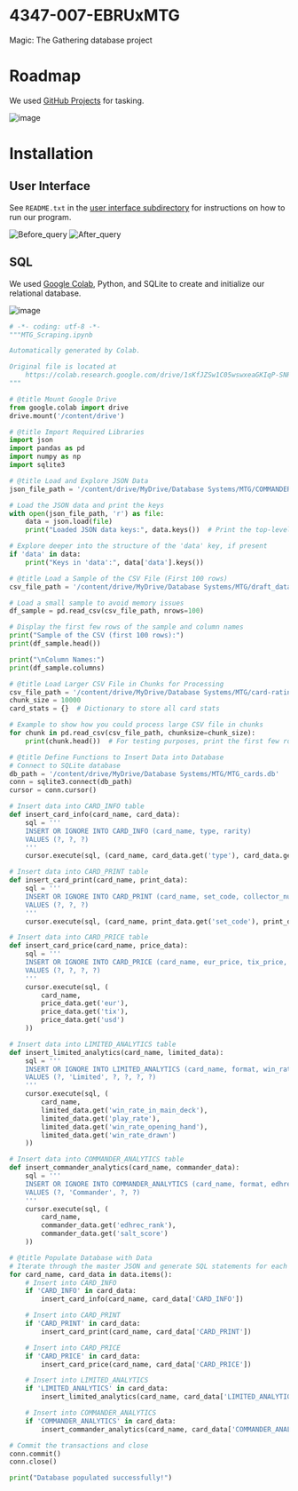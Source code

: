 # 4347-007-EBRUxMTG
Magic: The Gathering database project

# Roadmap
We used [GitHub Projects](https://github.com/users/zcl190002/projects/1) for tasking.

![image](https://github.com/user-attachments/assets/f529f1f5-8da0-47c1-9442-c89029527c28)

# Installation

## User Interface

See `README.txt` in the [user interface subdirectory](https://github.com/zcl190002/4347-007-teamMTG/tree/main/deliverable%202/user%20interface) for instructions on how to run our program.

![Before_query](https://github.com/user-attachments/assets/52b20d94-f3ee-4658-8f82-9fc32f17a69e)
![After_query](https://github.com/user-attachments/assets/49e63a00-9598-48cb-a209-618ccd8eb356)

## SQL

We used [Google Colab](https://colab.research.google.com/drive/1sKfJZSw1C05wswxeaGKIqP-SNRtmmVBz?usp=sharing#scrollTo=9_oJBStK3W8y), Python, and SQLite to create and initialize our relational database.

![image](https://github.com/user-attachments/assets/ba55ede2-0ca2-47c2-82be-da87052b81b0)

```py
# -*- coding: utf-8 -*-
"""MTG_Scraping.ipynb

Automatically generated by Colab.

Original file is located at
    https://colab.research.google.com/drive/1sKfJZSw1C05wswxeaGKIqP-SNRtmmVBz
"""

# @title Mount Google Drive
from google.colab import drive
drive.mount('/content/drive')

# @title Import Required Libraries
import json
import pandas as pd
import numpy as np
import sqlite3

# @title Load and Explore JSON Data
json_file_path = '/content/drive/MyDrive/Database Systems/MTG/COMMANDER.json'

# Load the JSON data and print the keys
with open(json_file_path, 'r') as file:
    data = json.load(file)
    print("Loaded JSON data keys:", data.keys())  # Print the top-level keys of the JSON

# Explore deeper into the structure of the 'data' key, if present
if 'data' in data:
    print("Keys in 'data':", data['data'].keys())

# @title Load a Sample of the CSV File (First 100 rows)
csv_file_path = '/content/drive/MyDrive/Database Systems/MTG/draft_data_public.BLB.PremierDraft.csv'

# Load a small sample to avoid memory issues
df_sample = pd.read_csv(csv_file_path, nrows=100)

# Display the first few rows of the sample and column names
print("Sample of the CSV (first 100 rows):")
print(df_sample.head())

print("\nColumn Names:")
print(df_sample.columns)

# @title Load Larger CSV File in Chunks for Processing
csv_file_path = '/content/drive/MyDrive/Database Systems/MTG/card-ratings-2024-10-13 (1).csv'
chunk_size = 10000
card_stats = {}  # Dictionary to store all card stats

# Example to show how you could process large CSV file in chunks
for chunk in pd.read_csv(csv_file_path, chunksize=chunk_size):
    print(chunk.head())  # For testing purposes, print the first few rows of each chunk

# @title Define Functions to Insert Data into Database
# Connect to SQLite database
db_path = '/content/drive/MyDrive/Database Systems/MTG/MTG_cards.db'
conn = sqlite3.connect(db_path)
cursor = conn.cursor()

# Insert data into CARD_INFO table
def insert_card_info(card_name, card_data):
    sql = '''
    INSERT OR IGNORE INTO CARD_INFO (card_name, type, rarity)
    VALUES (?, ?, ?)
    '''
    cursor.execute(sql, (card_name, card_data.get('type'), card_data.get('rarity')))

# Insert data into CARD_PRINT table
def insert_card_print(card_name, print_data):
    sql = '''
    INSERT OR IGNORE INTO CARD_PRINT (card_name, set_code, collector_number)
    VALUES (?, ?, ?)
    '''
    cursor.execute(sql, (card_name, print_data.get('set_code'), print_data.get('collector_number')))

# Insert data into CARD_PRICE table
def insert_card_price(card_name, price_data):
    sql = '''
    INSERT OR IGNORE INTO CARD_PRICE (card_name, eur_price, tix_price, usd_price)
    VALUES (?, ?, ?, ?)
    '''
    cursor.execute(sql, (
        card_name,
        price_data.get('eur'),
        price_data.get('tix'),
        price_data.get('usd')
    ))

# Insert data into LIMITED_ANALYTICS table
def insert_limited_analytics(card_name, limited_data):
    sql = '''
    INSERT OR IGNORE INTO LIMITED_ANALYTICS (card_name, format, win_rate_in_main_deck, play_rate, win_rate_opening_hand, win_rate_drawn)
    VALUES (?, 'Limited', ?, ?, ?, ?)
    '''
    cursor.execute(sql, (
        card_name,
        limited_data.get('win_rate_in_main_deck'),
        limited_data.get('play_rate'),
        limited_data.get('win_rate_opening_hand'),
        limited_data.get('win_rate_drawn')
    ))

# Insert data into COMMANDER_ANALYTICS table
def insert_commander_analytics(card_name, commander_data):
    sql = '''
    INSERT OR IGNORE INTO COMMANDER_ANALYTICS (card_name, format, edhrec_rank, salt_score)
    VALUES (?, 'Commander', ?, ?)
    '''
    cursor.execute(sql, (
        card_name,
        commander_data.get('edhrec_rank'),
        commander_data.get('salt_score')
    ))

# @title Populate Database with Data
# Iterate through the master JSON and generate SQL statements for each table
for card_name, card_data in data.items():
    # Insert into CARD_INFO
    if 'CARD_INFO' in card_data:
        insert_card_info(card_name, card_data['CARD_INFO'])

    # Insert into CARD_PRINT
    if 'CARD_PRINT' in card_data:
        insert_card_print(card_name, card_data['CARD_PRINT'])

    # Insert into CARD_PRICE
    if 'CARD_PRICE' in card_data:
        insert_card_price(card_name, card_data['CARD_PRICE'])

    # Insert into LIMITED_ANALYTICS
    if 'LIMITED_ANALYTICS' in card_data:
        insert_limited_analytics(card_name, card_data['LIMITED_ANALYTICS'])

    # Insert into COMMANDER_ANALYTICS
    if 'COMMANDER_ANALYTICS' in card_data:
        insert_commander_analytics(card_name, card_data['COMMANDER_ANALYTICS'])

# Commit the transactions and close
conn.commit()
conn.close()

print("Database populated successfully!")
```
